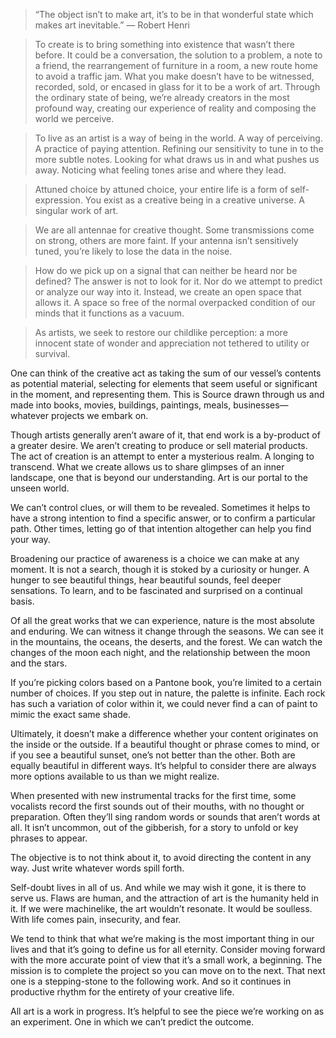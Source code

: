 > “The object isn’t to make art, it’s to be in that wonderful state which makes art inevitable.” — Robert Henri

> To create is to bring something into existence that wasn’t there before. It could be a conversation, the solution to a problem, a note to a friend, the rearrangement of furniture in a room, a new route home to avoid a traffic jam. What you make doesn’t have to be witnessed, recorded, sold, or encased in glass for it to be a work of art. Through the ordinary state of being, we’re already creators in the most profound way, creating our experience of reality and composing the world we perceive.

> To live as an artist is a way of being in the world. A way of perceiving. A practice of paying attention. Refining our sensitivity to tune in to the more subtle notes. Looking for what draws us in and what pushes us away. Noticing what feeling tones arise and where they lead.

> Attuned choice by attuned choice, your entire life is a form of self-expression. You exist as a creative being in a creative universe. A singular work of art.

> We are all antennae for creative thought. Some transmissions come on strong, others are more faint. If your antenna isn’t sensitively tuned, you’re likely to lose the data in the noise.

> How do we pick up on a signal that can neither be heard nor be defined? The answer is not to look for it. Nor do we attempt to predict or analyze our way into it. Instead, we create an open space that allows it. A space so free of the normal overpacked condition of our minds that it functions as a vacuum.

> As artists, we seek to restore our childlike perception: a more innocent state of wonder and appreciation not tethered to utility or survival.

One can think of the creative act as taking the sum of our vessel’s contents as potential material, selecting for elements that seem useful or significant in the moment, and representing them. This is Source drawn through us and made into books, movies, buildings, paintings, meals, businesses—whatever projects we embark on.

Though artists generally aren’t aware of it, that end work is a by-product of a greater desire. We aren’t creating to produce or sell material products. The act of creation is an attempt to enter a mysterious realm. A longing to transcend. What we create allows us to share glimpses of an inner landscape, one that is beyond our understanding. Art is our portal to the unseen world.

We can’t control clues, or will them to be revealed. Sometimes it helps to have a strong intention to find a specific answer, or to confirm a particular path. Other times, letting go of that intention altogether can help you find your way.

Broadening our practice of awareness is a choice we can make at any moment. It is not a search, though it is stoked by a curiosity or hunger. A hunger to see beautiful things, hear beautiful sounds, feel deeper sensations. To learn, and to be fascinated and surprised on a continual basis.

Of all the great works that we can experience, nature is the most absolute and enduring. We can witness it change through the seasons. We can see it in the mountains, the oceans, the deserts, and the forest. We can watch the changes of the moon each night, and the relationship between the moon and the stars.

If you’re picking colors based on a Pantone book, you’re limited to a certain number of choices. If you step out in nature, the palette is infinite. Each rock has such a variation of color within it, we could never find a can of paint to mimic the exact same shade.

Ultimately, it doesn’t make a difference whether your content originates on the inside or the outside. If a beautiful thought or phrase comes to mind, or if you see a beautiful sunset, one’s not better than the other. Both are equally beautiful in different ways. It’s helpful to consider there are always more options available to us than we might realize.

When presented with new instrumental tracks for the first time, some vocalists record the first sounds out of their mouths, with no thought or preparation. Often they’ll sing random words or sounds that aren’t words at all. It isn’t uncommon, out of the gibberish, for a story to unfold or key phrases to appear.

The objective is to not think about it, to avoid directing the content in any way. Just write whatever words spill forth.

Self-doubt lives in all of us. And while we may wish it gone, it is there to serve us. Flaws are human, and the attraction of art is the humanity held in it. If we were machinelike, the art wouldn’t resonate. It would be soulless. With life comes pain, insecurity, and fear.

We tend to think that what we’re making is the most important thing in our lives and that it’s going to define us for all eternity. Consider moving forward with the more accurate point of view that it’s a small work, a beginning. The mission is to complete the project so you can move on to the next. That next one is a stepping-stone to the following work. And so it continues in productive rhythm for the entirety of your creative life.

All art is a work in progress. It’s helpful to see the piece we’re working on as an experiment. One in which we can’t predict the outcome.

